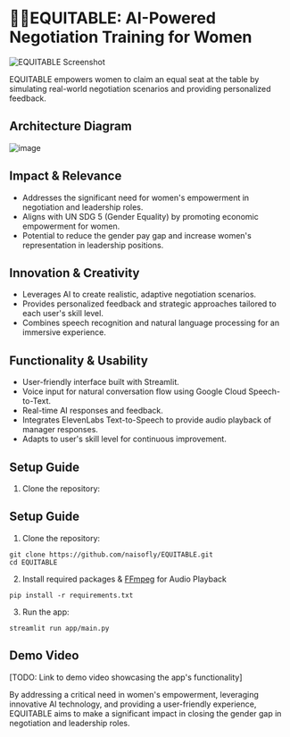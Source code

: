 # 👩‍💼EQUITABLE: AI-Powered Negotiation Training for Women

![EQUITABLE Screenshot](https://github.com/user-attachments/assets/f0fa11a2-6acc-487f-8258-26bfba9b4006)

EQUITABLE empowers women to claim an equal seat at the table by simulating real-world negotiation scenarios and providing personalized feedback.

## Architecture Diagram

![image](https://github.com/user-attachments/assets/eac6b3a7-1201-4cf6-bb63-3c4116e499dd)

## Impact & Relevance

- Addresses the significant need for women's empowerment in negotiation and leadership roles.
- Aligns with UN SDG 5 (Gender Equality) by promoting economic empowerment for women.
- Potential to reduce the gender pay gap and increase women's representation in leadership positions.

## Innovation & Creativity

- Leverages AI to create realistic, adaptive negotiation scenarios.
- Provides personalized feedback and strategic approaches tailored to each user's skill level.
- Combines speech recognition and natural language processing for an immersive experience.

## Functionality & Usability

- User-friendly interface built with Streamlit.
- Voice input for natural conversation flow using Google Cloud Speech-to-Text.
- Real-time AI responses and feedback.
- Integrates ElevenLabs Text-to-Speech to provide audio playback of manager responses.
- Adapts to user's skill level for continuous improvement.

## Setup Guide

1. Clone the repository:
## Setup Guide

1. Clone the repository:
```
git clone https://github.com/naisofly/EQUITABLE.git
cd EQUITABLE
```

2. Install required packages & [FFmpeg](https://ffmpeg.org/download.html) for Audio Playback 
```
pip install -r requirements.txt
```

3. Run the app:
```
streamlit run app/main.py
```

## Demo Video

[TODO: Link to demo video showcasing the app's functionality]

By addressing a critical need in women's empowerment, leveraging innovative AI technology, and providing a user-friendly experience, EQUITABLE aims to make a significant impact in closing the gender gap in negotiation and leadership roles.
